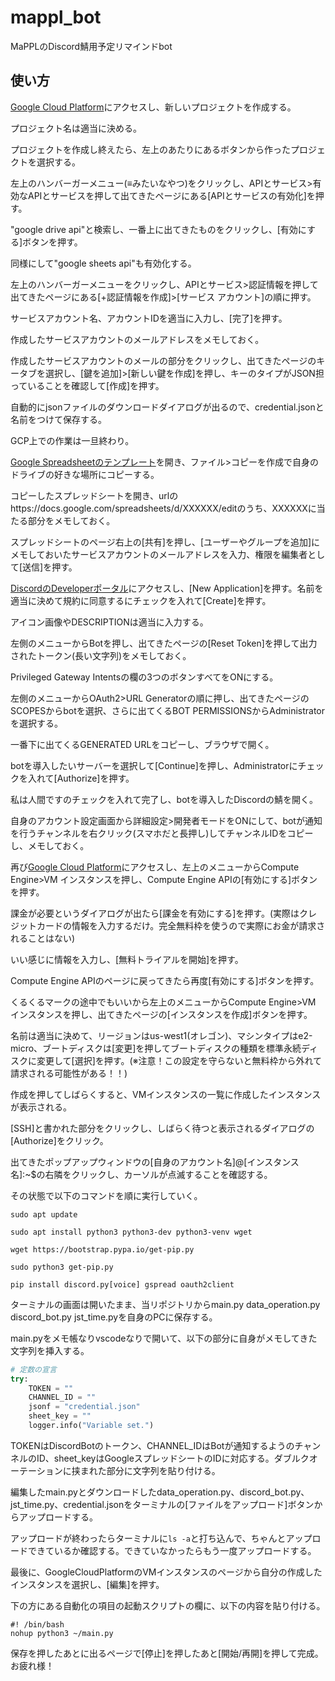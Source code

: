 # mappl_bot
MaPPLのDiscord鯖用予定リマインドbot

## 使い方
[Google Cloud Platform](https://console.cloud.google.com/)にアクセスし、新しいプロジェクトを作成する。

プロジェクト名は適当に決める。

プロジェクトを作成し終えたら、左上のあたりにあるボタンから作ったプロジェクトを選択する。

左上のハンバーガーメニュー(≡みたいなやつ)をクリックし、APIとサービス>有効なAPIとサービスを押して出てきたページにある[APIとサービスの有効化]を押す。

"google drive api"と検索し、一番上に出てきたものをクリックし、[有効にする]ボタンを押す。

同様にして"google sheets api"も有効化する。

左上のハンバーガーメニューをクリックし、APIとサービス>認証情報を押して出てきたページにある[+認証情報を作成]>[サービス アカウント]の順に押す。

サービスアカウント名、アカウントIDを適当に入力し、[完了]を押す。

作成したサービスアカウントのメールアドレスをメモしておく。

作成したサービスアカウントのメールの部分をクリックし、出てきたページのキータブを選択し、[鍵を追加]>[新しい鍵を作成]を押し、キーのタイプがJSON担っていることを確認して[作成]を押す。

自動的にjsonファイルのダウンロードダイアログが出るので、credential.jsonと名前をつけて保存する。

GCP上での作業は一旦終わり。

[Google Spreadsheetのテンプレート](https://docs.google.com/spreadsheets/d/1ksaixAmJ1DKcp1AqKvngOCJo8mJHhd9vDue89mGjFHc/)を開き、ファイル>コピーを作成で自身のドライブの好きな場所にコピーする。

コピーしたスプレッドシートを開き、urlのhttps://docs.google.com/spreadsheets/d/XXXXXX/editのうち、XXXXXXに当たる部分をメモしておく。

スプレッドシートのページ右上の[共有]を押し、[ユーザーやグループを追加]にメモしておいたサービスアカウントのメールアドレスを入力、権限を編集者として[送信]を押す。

[DiscordのDeveloperポータル](https://discord.com/developers/applications)にアクセスし、[New Application]を押す。名前を適当に決めて規約に同意するにチェックを入れて[Create]を押す。

アイコン画像やDESCRIPTIONは適当に入力する。

左側のメニューからBotを押し、出てきたページの[Reset Token]を押して出力されたトークン(長い文字列)をメモしておく。

Privileged Gateway Intentsの欄の3つのボタンすべてをONにする。

左側のメニューからOAuth2>URL Generatorの順に押し、出てきたページのSCOPESからbotを選択、さらに出てくるBOT PERMISSIONSからAdministratorを選択する。

一番下に出てくるGENERATED URLをコピーし、ブラウザで開く。

botを導入したいサーバーを選択して[Continue]を押し、Administratorにチェックを入れて[Authorize]を押す。

私は人間ですのチェックを入れて完了し、botを導入したDiscordの鯖を開く。

自身のアカウント設定画面から詳細設定>開発者モードをONにして、botが通知を行うチャンネルを右クリック(スマホだと長押し)してチャンネルIDをコピーし、メモしておく。

再び[Google Cloud Platform](https://console.cloud.google.com/)にアクセスし、左上のメニューからCompute Engine>VM インスタンスを押し、Compute Engine APIの[有効にする]ボタンを押す。

課金が必要というダイアログが出たら[課金を有効にする]を押す。(実際はクレジットカードの情報を入力するだけ。完全無料枠を使うので実際にお金が請求されることはない)

いい感じに情報を入力し、[無料トライアルを開始]を押す。

Compute Engine APIのページに戻ってきたら再度[有効にする]ボタンを押す。

くるくるマークの途中でもいいから左上のメニューからCompute Engine>VM インスタンスを押し、出てきたページの[インスタンスを作成]ボタンを押す。

名前は適当に決めて、リージョンはus-west1(オレゴン)、マシンタイプはe2-micro、ブートディスクは[変更]を押してブートディスクの種類を標準永続ディスクに変更して[選択]を押す。(※注意！この設定を守らないと無料枠から外れて請求される可能性がある！！)

作成を押してしばらくすると、VMインスタンスの一覧に作成したインスタンスが表示される。

[SSH]と書かれた部分をクリックし、しばらく待つと表示されるダイアログの[Authorize]をクリック。

出てきたポップアップウィンドウの[自身のアカウント名]@[インスタンス名]:~$の右隣をクリックし、カーソルが点滅することを確認する。

その状態で以下のコマンドを順に実行していく。

`sudo apt update`

`sudo apt install python3 python3-dev python3-venv wget`

`wget https://bootstrap.pypa.io/get-pip.py`

`sudo python3 get-pip.py`

`pip install discord.py[voice] gspread oauth2client`

ターミナルの画面は開いたまま、当リポジトリからmain.py data_operation.py discord_bot.py jst_time.pyを自身のPCに保存する。

main.pyをメモ帳なりvscodeなりで開いて、以下の部分に自身がメモしてきた文字列を挿入する。

```python
# 定数の宣言
try:
    TOKEN = ""
    CHANNEL_ID = ""
    jsonf = "credential.json"
    sheet_key = ""
    logger.info("Variable set.")
```

TOKENはDiscordBotのトークン、CHANNEL_IDはBotが通知するようのチャンネルのID、sheet_keyはGoogleスプレッドシートのIDに対応する。ダブルクオーテーションに挟まれた部分に文字列を貼り付ける。

編集したmain.pyとダウンロードしたdata_operation.py、discord_bot.py、jst_time.py、credential.jsonをターミナルの[ファイルをアップロード]ボタンからアップロードする。

アップロードが終わったらターミナルに`ls -a`と打ち込んで、ちゃんとアップロードできているか確認する。できていなかったらもう一度アップロードする。

最後に、GoogleCloudPlatformのVMインスタンスのページから自分の作成したインスタンスを選択し、[編集]を押す。

下の方にある自動化の項目の起動スクリプトの欄に、以下の内容を貼り付ける。

```
#! /bin/bash
nohup python3 ~/main.py
```

保存を押したあとに出るページで[停止]を押したあと[開始/再開]を押して完成。お疲れ様！
